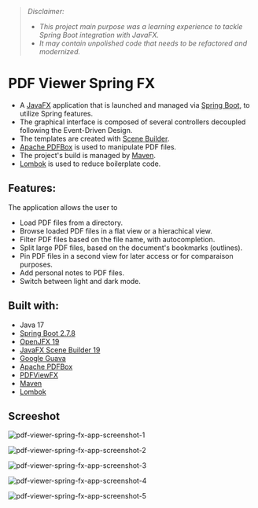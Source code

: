 >*Disclaimer:* 
>- *This project main purpose was a learning experience to tackle Spring Boot integration with JavaFX.*
>- *It may contain unpolished code that needs to be refactored and modernized.*

# PDF Viewer Spring FX  

- A [JavaFX](https://openjfx.io) application that is launched and managed via [Spring Boot](https://spring.io/projects/spring-boot), to utilize Spring features.  
- The graphical interface is composed of several controllers decoupled following the Event-Driven Design.  
- The templates are created with [Scene Builder](https://gluonhq.com/products/scene-builder).  
- [Apache PDFBox](https://pdfbox.apache.org) is used to manipulate PDF files.  
- The project's build is managed by [Maven](https://maven.apache.org).  
- [Lombok](https://projectlombok.org) is used to reduce boilerplate code.  

## Features:
The application allows the user to
- Load PDF files from a directory.  
- Browse loaded PDF files in a flat view or a hierachical view.  
- Filter PDF files based on the file name, with autocompletion.  
- Split large PDF files, based on the document's bookmarks (outlines).  
- Pin PDF files in a second view for later access or for comparaison purposes.  
- Add personal notes to PDF files.
- Switch between light and dark mode.  


## Built with:
- Java 17
- [Spring Boot 2.7.8](https://spring.io/projects/spring-boot)
- [OpenJFX 19](https://openjfx.io)
- [JavaFX Scene Builder 19](https://gluonhq.com/products/scene-builder)
- [Google Guava](https://github.com/google/guava)
- [Apache PDFBox](https://pdfbox.apache.org)
- [PDFViewFX](https://github.com/dlsc-software-consulting-gmbh)
- [Maven](https://maven.apache.org)
- [Lombok](https://projectlombok.org)

## Screeshot

![pdf-viewer-spring-fx-app-screenshot-1](https://user-images.githubusercontent.com/76587083/220027684-b090360f-fe09-405a-be72-a0a389e27a04.png)  

![pdf-viewer-spring-fx-app-screenshot-2](https://user-images.githubusercontent.com/76587083/220027687-84f4f3e6-6189-42ea-96cc-53d942a2e9f2.png)  

![pdf-viewer-spring-fx-app-screenshot-3](https://user-images.githubusercontent.com/76587083/220027691-6343f108-9790-49a3-8d23-13abe070de1b.png)  

![pdf-viewer-spring-fx-app-screenshot-4](https://user-images.githubusercontent.com/76587083/220027694-abdb7539-dc25-4dfb-aa1e-3f0d372b1f06.png)  

![pdf-viewer-spring-fx-app-screenshot-5](https://user-images.githubusercontent.com/76587083/220028248-b5ffa309-293d-4bcd-9c8a-8c1e837be7bf.png)  


